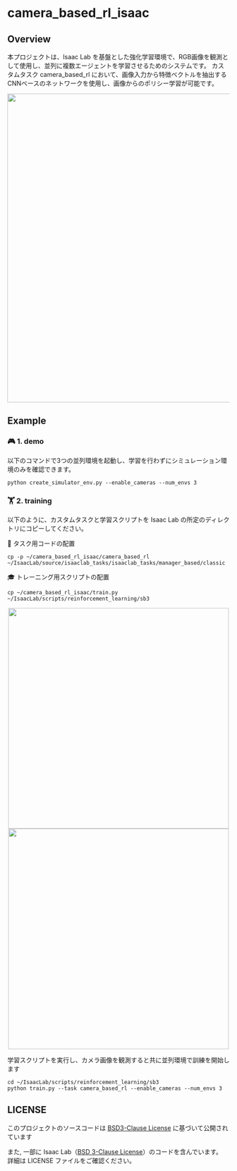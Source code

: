 # camera_based_rl_isaac

## Overview
本プロジェクトは、Isaac Lab を基盤とした強化学習環境で、RGB画像を観測として使用し、並列に複数エージェントを学習させるためのシステムです。
カスタムタスク camera_based_rl において、画像入力から特徴ベクトルを抽出するCNNベースのネットワークを使用し、画像からのポリシー学習が可能です。

<img src="https://github.com/kyo0221/camera_based_rl_isaac/blob/feat/train/gif/sample_image.png" width="700">

## Example

### 🎮 1. demo
以下のコマンドで3つの並列環境を起動し、学習を行わずにシミュレーション環境のみを確認できます。

```
python create_simulator_env.py --enable_cameras --num_envs 3
```

### 🏋️ 2. training
以下のように、カスタムタスクと学習スクリプトを Isaac Lab の所定のディレクトリにコピーしてください。

🔧 タスク用コードの配置

```
cp -p ~/camera_based_rl_isaac/camera_based_rl ~/IsaacLab/source/isaaclab_tasks/isaaclab_tasks/manager_based/classic
```

🎓 トレーニング用スクリプトの配置

```
cp ~/camera_based_rl_isaac/train.py ~/IsaacLab/scripts/reinforcement_learning/sb3
```

<p align="center">
  <img src="https://github.com/kyo0221/camera_based_rl_isaac/blob/feat/train/gif/task_path.gif" width="500">
  <img src="https://github.com/kyo0221/camera_based_rl_isaac/blob/feat/train/gif/train_path.gif" width="500">
</p>



学習スクリプトを実行し、カメラ画像を観測すると共に並列環境で訓練を開始します
```
cd ~/IsaacLab/scripts/reinforcement_learning/sb3
python train.py --task camera_based_rl --enable_cameras --num_envs 3
```

## LICENSE
このプロジェクトのソースコードは [BSD3-Clause License](https://github.com/kyo0221/camera_based_rl_isaac/blob/feat/train/LICENSE) に基づいて公開されています

また, 一部に Isaac Lab（[BSD 3-Clause License](https://github.com/isaac-sim/IsaacLab/blob/main/LICENSE)）のコードを含んでいます。  
詳細は LICENSE ファイルをご確認ください。
